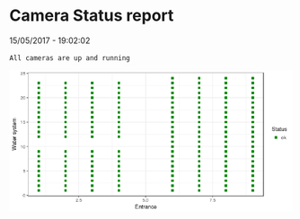 Camera Status report
================
15/05/2017 - 19:02:02

    All cameras are up and running

![](camreport_files/figure-markdown_github/unnamed-chunk-2-1.png)
